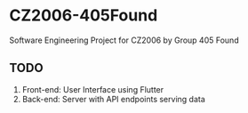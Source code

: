 # CZ2006-405Found
Software Engineering Project for CZ2006 by Group 405 Found

## TODO
1. Front-end: User Interface using Flutter
2. Back-end: Server with API endpoints serving data